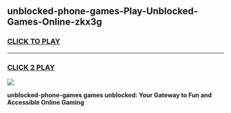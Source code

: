 
## unblocked-phone-games-Play-Unblocked-Games-Online-zkx3g
<h3>
<a href="https://premium76.site?title=unblocked-phone-games&ref=24A">CLICK TO PLAY</a></h3>
<hr>

<h3>
<a href="https://premium76.site?title=unblocked-phone-games&ref=24A">CLICK 2 PLAY</a>
  
</h3>

<a href="https://premium76.site?title=unblocked-phone-games&ref=24A"><img src="https://clearcache.store/games.png"></a>


**unblocked-phone-games games unblocked: Your Gateway to Fun and Accessible Online Gaming**
